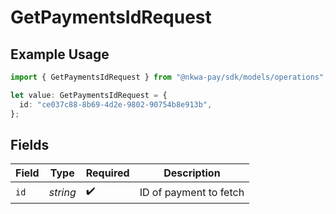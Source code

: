 # GetPaymentsIdRequest

## Example Usage

```typescript
import { GetPaymentsIdRequest } from "@nkwa-pay/sdk/models/operations";

let value: GetPaymentsIdRequest = {
  id: "ce037c88-8b69-4d2e-9802-90754b8e913b",
};
```

## Fields

| Field                  | Type                   | Required               | Description            |
| ---------------------- | ---------------------- | ---------------------- | ---------------------- |
| `id`                   | *string*               | :heavy_check_mark:     | ID of payment to fetch |